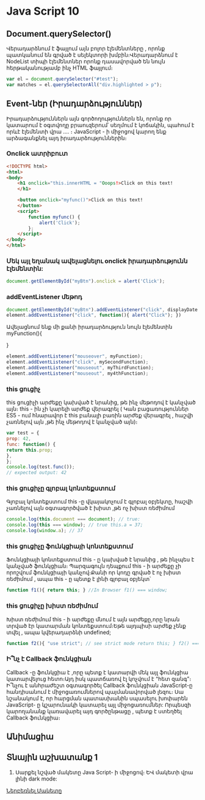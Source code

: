 # Java Script 10

## Document.querySelector()

Վերադարձնում է ֆայլում այն բոլոր էլեմենտները , որոնք պատկանում են գրված է սելեկտորի խմբին։Վերադարձնում է NodeList տիպի էլեմենտներ որոնք դասավորված են նույն հերթականությամբ ինչ HTML ֆայլում։

```js
var el = document.querySelector("#test");
var matches = el.querySelectorAll("div.highlighted > p");
```

## Event-ներ (Իրադարձություններ)

Իրադարձություններն այն գործողություններն են, որոնք որ կատարում է օգտվողը բրաուզերում՝ սեղմում է կոճակին, պահում է որևէ էլեմենտի վրա ․․․․ ։ JavaScript - ի միջոցով կարող ենք արձագանքնել այդ իրադարձություններին։
### Onclick ատրիբուտ

```html
<!DOCTYPE html>
<html>
<body>
    <h1 onclick="this.innerHTML = "Ooops!>Click on this text!
    </h1>

    <button onclick="myfunc()">Click on this text!
    </button>
    <script>
        function myfunc() {
            alert('Click');
        };
    </script>
</body>
</html>
```
### Մեկ այլ եղանակ ավելացնելու onclick իրադարձությունն էլեմենտին:

```js
document.getElementById("myBtn").onclick = alert('Click');
```
### addEventListener մեթոդ



```js
document.getElementById("myBtn").addEventListener("click", displayDate <function>)
element.addEventListener("click", function(){ alert("Click"); })  
```
Ավելացնում ենք մի քանի իրադարձություն նույն էլեմենտին
myFunction(){
    
}
```js
element.addEventListener("mouseover", myFunction);
element.addEventListener("click", mySecondFunction);
element.addEventListener("mouseout", myThirdFunction);
element.addEventListener("mouseout", my4thFunction);
```

### this ցուցիչ

this ցուցիչի արժեքը կախված է նրանից, թե ինչ մեթոդով է կանչված այն։ this - ին չի կարելի արժեք վերագրել ( Կան բացառություններ ES5 - ում հնարավոր է this բանալի բառին արժեք վերագրել , հաշվի չառնելով այն ,թե ինչ մեթոդով է կանչված այն)։
```js
var test = {
prop: 42,
func: function() {
return this.prop;
},
};
console.log(test.func());
// expected output: 42  
```
### this ցուցիչը գլոբալ կոնտեքստում
Գլոբալ կոնտեքստում this -ը վկայակոչում է գլոբալ օբյեկտը, հաշվի չառնելով այն օգտագործված է խիստ ,թե ոչ խիստ ռեժիմում
```js
console.log(this.document === document); // true:
console.log(this === window); // true this.a = 37;
console.log(window.a); // 37
```
### this ցուցիչը ֆունկցիայի կոնտեքստում

Ֆունկցիայի կոնտեքստում this - ը կախված է նրանից , թե ինչպես է կանչված ֆունկցիան։ Պարզագույն դեպքում this - ի արժեքը չի որոշվում ֆունկցիայի կանչով։Քանի որ կոդը գրված է ոչ խիստ ռեժիմում , ապա this - ը պետք է լինի գլոբալ օբյեկտ՝
```js
function f1(){ return this; } //In Browser f1() === window;
```

### this ցուցիչը խիստ ռեժիմում
Խիստ ռեժիմում this - ի արժեքը մնում է այն արժեքը,որը նրան տրված էր կատարման կոնտեքստում։Եթե այդպիսի արժեք չենք տվել , ապա կվերադարձնի undefined;
```js
function f2(){ "use strict"; // see strict mode return this; } f2() === undefined;
```
### Ի՞նչ է Callback ֆունկցիան
Callback -ը ֆունկցիա է ,որը պետք է կատարվի մեկ այլ ֆունկցիա կատարվելուց հետո։Այդ իսկ պատճառով էլ կոչվում է “հետ զանգ”։
Ի՞նչու է անհրաժեշտ օգտագործել Callback ֆունկցիան
JavaScript-ը հանդիսանում է միջոցառումներով պայմանավորված լեզու։ Սա նշանակում է, որ հարցման պատասխանին սպասելու խոփարեն JavaScript- ը կշարունակի կատարել այլ միջոցառումներ: Որպեսզի կարողանանք կառավարել այդ գործընթացը , պետք է ստեղծել Callback ֆունկցիա։

## Անիմացիա

## Տնային աշխատանք 1

1. Սարքել նշված մակետը Java Script- ի միջոցով։ ԵՎ մակետի վրա լինի dark mode: 

<a href="./files/Resume_Portfolio.psd" rel="nofollow" target="_blank" class="btn btn-success btn-lg">Ներբեռնել Մակետը</a>